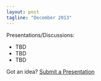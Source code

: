 ```yaml
---
layout: post
tagline: "December 2013"
---
```


Presentations/Discussions:

* TBD
* TBD
* TBD

Got an idea? [Submit a Presentation](/masshackers.com/submit_a_presentation.html)
